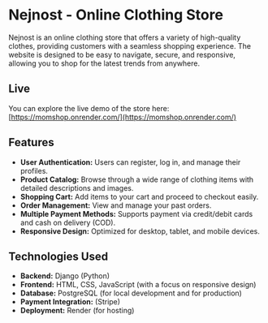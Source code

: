 # Nejnost - Online Clothing Store

Nejnost is an online clothing store that offers a variety of high-quality clothes, providing customers with a seamless shopping experience. The website is designed to be easy to navigate, secure, and responsive, allowing you to shop for the latest trends from anywhere.

## Live

You can explore the live demo of the store here: [https://momshop.onrender.com/](https://momshop.onrender.com/)

## Features

- **User Authentication:** Users can register, log in, and manage their profiles.
- **Product Catalog:** Browse through a wide range of clothing items with detailed descriptions and images.
- **Shopping Cart:** Add items to your cart and proceed to checkout easily.
- **Order Management:** View and manage your past orders.
- **Multiple Payment Methods:** Supports payment via credit/debit cards and cash on delivery (COD).
- **Responsive Design:** Optimized for desktop, tablet, and mobile devices.

## Technologies Used

- **Backend:** Django (Python)
- **Frontend:** HTML, CSS, JavaScript (with a focus on responsive design)
- **Database:** PostgreSQL (for local development and for production)
- **Payment Integration:** (Stripe)
- **Deployment:** Render (for hosting)


